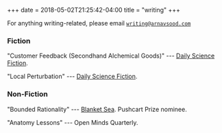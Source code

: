 +++
date = 2018-05-02T21:25:42-04:00
title = "writing"
+++

For anything writing-related, please email [``writing@arnavsood.com``](mailto:writing@arnavsood.com)

### Fiction 

"Customer Feedback (Secondhand Alchemical Goods)" --- [Daily Science Fiction](https://dailysciencefiction.com/fantasy/fantasy/arnav-sood/customer-feedback-secondhand-alchemical-goods).

"Local Perturbation" --- [Daily Science Fiction](https://dailysciencefiction.com/science-fiction/other-worlds-sf/arnav-sood/local-perturbation).

### Non-Fiction

"Bounded Rationality" --- [Blanket Sea](http://blanketsea.com/2019/09/18/bounded-rationality-by-arnav-sood/). Pushcart Prize nominee.

"Anatomy Lessons" --- Open Minds Quarterly.